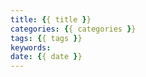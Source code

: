```yaml
---
title: {{ title }}
categories: {{ categories }}
tags: {{ tags }}
keywords: 
date: {{ date }}
---
```

